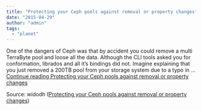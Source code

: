 ```yaml
---
title: "Protecting your Ceph pools against removal or property changes"
date: "2015-04-29"
author: "admin"
tags: 
  - "planet"
---
```


One of the dangers of Ceph was that by accident you could remove a multi TerraByte pool and loose all the data. Although the CLI tools asked you for conformation, librados and all it’s bindings did not. Imagine explaining that you just removed a 200TB pool from your storage system due to a typo in … [Continue reading Protecting your Ceph pools against removal or property changes](https://blog.widodh.nl/2015/04/protecting-your-ceph-pools-against-removal-or-property-changes/)

Source: widodh ([Protecting your Ceph pools against removal or property changes](https://blog.widodh.nl/2015/04/protecting-your-ceph-pools-against-removal-or-property-changes/))
